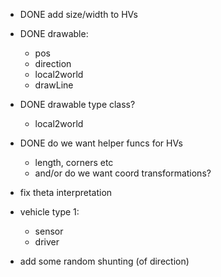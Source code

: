 - DONE add size/width to HVs

- DONE drawable:
  - pos
  - direction
  - local2world
  - drawLine
- DONE drawable type class?
  - local2world 

- DONE do we want helper funcs for HVs
  - length, corners etc
  - and/or do we want coord transformations?

- fix theta interpretation

- vehicle type 1:
  - sensor
  - driver

- add some random shunting (of direction)

